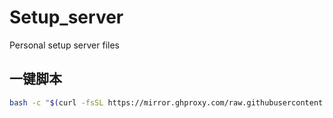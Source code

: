 # Setup_server
Personal setup server files

## 一键脚本
```sh
bash -c "$(curl -fsSL https://mirror.ghproxy.com/raw.githubusercontent.com/Tsanfer/Setup_server/main/Setup.sh)"
```